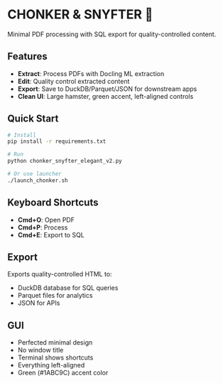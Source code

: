 # CHONKER & SNYFTER 🐹

Minimal PDF processing with SQL export for quality-controlled content.

## Features

- **Extract**: Process PDFs with Docling ML extraction
- **Edit**: Quality control extracted content  
- **Export**: Save to DuckDB/Parquet/JSON for downstream apps
- **Clean UI**: Large hamster, green accent, left-aligned controls

## Quick Start

```bash
# Install
pip install -r requirements.txt

# Run
python chonker_snyfter_elegant_v2.py

# Or use launcher
./launch_chonker.sh
```

## Keyboard Shortcuts

- **Cmd+O**: Open PDF
- **Cmd+P**: Process
- **Cmd+E**: Export to SQL

## Export

Exports quality-controlled HTML to:
- DuckDB database for SQL queries
- Parquet files for analytics
- JSON for APIs

## GUI 

- Perfected minimal design
- No window title
- Terminal shows shortcuts
- Everything left-aligned
- Green (#1ABC9C) accent color